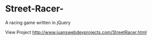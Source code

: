 # Street-Racer-
A racing game written in jQuery

View Project http://www.juanswebdevprojects.com/StreetRacer.html
